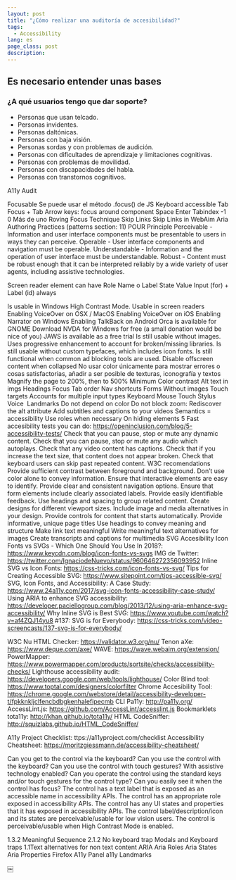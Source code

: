 ```yaml
---
layout: post
title: "¿Cómo realizar una auditoría de accesibilidad?"
tags:
  - Accessibility
lang: es
page_class: post
description:
---
```


## Es necesario entender unas bases

### ¿A qué usuarios tengo que dar soporte?

+ Personas que usan telcado.
+ Personas invidentes.
+ Personas daltónicas.
+ Personas con baja visión.
+ Personas sordas y con problemas de audición.
+ Personas con dificultades de aprendizaje y limitaciones cognitivas.
+ Personas con problemas de movilidad.
+ Personas con discapacidades del habla.
+ Personas con transtornos cognitivos.



A11y Audit

Focusable
Se puede usar el método .focus() de JS
Keyboard accessible
Tab
Focus + Tab
Arrow keys: focus around component
Space
Enter
Tabindex
-1
0
Más de uno
Roving Focus Technique
Skip Links
Skip Links in WebAim
Aria Authoring Practices (patterns section: 11)
POUR Principle
Perceivable - Information and user interface components must be presentable to users in ways they can perceive.
Operable - User interface components and navigation must be operable.
Understandable - Information and the operation of user interface must be understandable.
Robust - Content must be robust enough that it can be interpreted reliably by a wide variety of user agents, including assistive technologies.

Screen reader element can have
Role
Name o Label
State
Value
Input (for) + Label (id) always 

Is usable in Windows High Contrast Mode.
Usable in screen readers
Enabling VoiceOver on OSX / MacOS
Enabling VoiceOver on iOS
Enabling Narrator on Windows
Enabling TalkBack on Android
Orca is available for GNOME
Download NVDA for Windows for free (a small donation would be nice of you)
JAWS is available as a free trial
Is still usable without images.
Uses progressive enhancement to account for broken/missing libraries.
Is still usable without custom typefaces, which includes icon fonts.
Is still functional when common ad blocking tools are used.
Disable offscreen content when collapsed
No usar color únicamente para mostrar errores o cosas satisfactorias, añadir a ser posible de texturas, iconografía y textos
Magnify the page to 200%, then to 500%
Minimum
Color contrast
Alt text in imgs
Headings
Focus
Tab order
Nav shortcuts
Forms
Without images
Touch targets
Accounts for multiple input types
Keyboard
Mouse
Touch
Stylus
Voice 
Landmarks
Do not depend on color
Do not block zoom: <meta name="viewport" content="width=device-width,initial-scale=1,maximum-scale=1">
Rediscover the alt attribute
Add subtitles and captions to your videos
Semantics = accessibility
Use roles when necessary
On hiding elements
5 Fast accesibility tests you can do: https://openinclusion.com/blog/5-accessibility-tests/
Check that you can pause, stop or mute any dynamic content.
Check that you can pause, stop or mute any audio which autoplays.
Check that any video content has captions.
Check that if you increase the text size, that content does not appear broken.
Check that keyboard users can skip past repeated content.
W3C recomendations
Provide sufficient contrast between foreground and background.
Don’t use color alone to convey information.
Ensure that interactive elements are easy to identify.
Provide clear and consistent navigation options.
Ensure that form elements include clearly associated labels.
Provide easily identifiable feedback.
Use headings and spacing to group related content.
Create designs for different viewport sizes.
Include image and media alternatives in your design.
Provide controls for content that starts automatically.
Provide informative, unique page titles
Use headings to convey meaning and structure
Make link text meaningful
Write meaningful text alternatives for images
Create transcripts and captions for multimedia
SVG Accesibility
Icon Fonts vs SVGs - Which One Should You Use In 2018?: https://www.keycdn.com/blog/icon-fonts-vs-svgs
IMG de Twitter: https://twitter.com/IgnaciodeNuevo/status/960646272356093952
Inline SVG vs Icon Fonts: https://css-tricks.com/icon-fonts-vs-svg/
Tips for Creating Accessible SVG: https://www.sitepoint.com/tips-accessible-svg/
SVG, Icon Fonts, and Accessibility: A Case Study: https://www.24a11y.com/2017/svg-icon-fonts-accessibility-case-study/
Using ARIA to enhance SVG accessibility: https://developer.paciellogroup.com/blog/2013/12/using-aria-enhance-svg-accessibility/
Why Inline SVG is Best SVG: https://www.youtube.com/watch?v=af4ZQJ14yu8
#137: SVG is for Everybody: https://css-tricks.com/video-screencasts/137-svg-is-for-everybody/




W3C Nu HTML Checker: https://validator.w3.org/nu/
Tenon
aXe: https://www.deque.com/axe/
WAVE: https://wave.webaim.org/extension/
PowerMapper: https://www.powermapper.com/products/sortsite/checks/accessibility-checks/
Lighthouse accessibility audit: https://developers.google.com/web/tools/lighthouse/
Color Blind tool: https://www.toptal.com/designers/colorfilter
Chrome Accesibility Tool: https://chrome.google.com/webstore/detail/accessibility-developer-t/fpkknkljclfencbdbgkenhalefipecmb
CLI
Pa11y: http://pa11y.org/
AccessLint.js: https://github.com/AccessLint/accesslint.js
Bookmarklets
tota11y: http://khan.github.io/tota11y/
HTML CodeSniffer: http://squizlabs.github.io/HTML_CodeSniffer/



A11y  Project Checklist: ttps://a11yproject.com/checklist
Accessibility Cheatsheet: https://moritzgiessmann.de/accessibility-cheatsheet/

Can you get to the control via the keyboard?
Can you use the control with the keyboard?
Can you use the control with touch gestures? With assistive technology enabled?
Can you operate the control using the standard keys and/or touch gestures for the control type?
Can you easily see it when the control has focus?
The control has a text label that is exposed as an accessible name in accessibility APIs.
The control has an appropriate role exposed in accessibility APIs.
The control has any UI states and properties that it has exposed in accessibility APIs.
The control label/description/icon and its states are perceivable/usable for low vision users.
The control is perceivable/usable when High Contrast Mode is enabled.


1.3.2 Meaningful Sequence
2.1.2 No keyboard trap
Modals and Keyboard traps
1.1Text alternatives for non text content
ARIA
Aria Roles
Aria States
Aria Properties
Firefox A11y Panel
a11y Landmarks

￼
